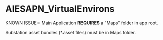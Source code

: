 # AIESAPN_VirtualEnvirons

KNOWN ISSUE::: Main Application **REQUIRES** a "Maps" folder in app root.

Substation asset bundles (*.asset files) must be in Maps folder.